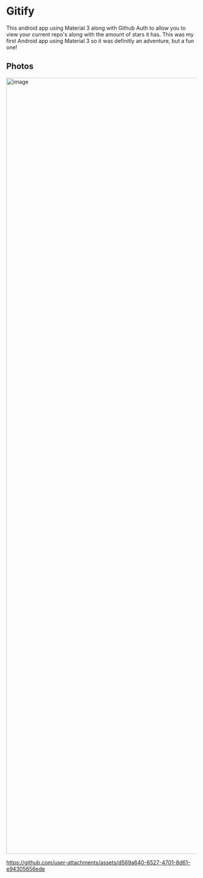 # Gitify

This android app using Material 3 along with Github Auth to allow you to view your current repo's along with the amount of stars it has. This was my first Android app using Material 3 so it was definitly an adventure, but a fun one!

## Photos

<img width="1024" height="2048" alt="image" src="https://github.com/user-attachments/assets/79eb8fb8-4809-4c5f-9c6c-ddd7b2c33440" />

https://github.com/user-attachments/assets/d569a640-6527-4701-8d61-e94305656ede

